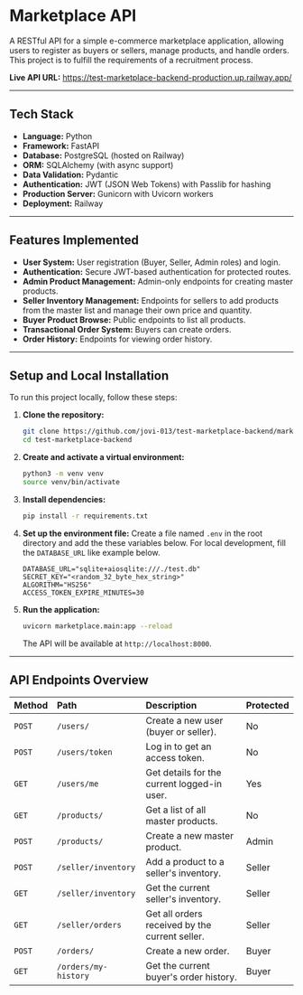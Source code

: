# Marketplace API

A RESTful API for a simple e-commerce marketplace application, allowing users to register as buyers or sellers, manage products, and handle orders. This project is to fulfill the requirements of a recruitment process.

**Live API URL:** https://test-marketplace-backend-production.up.railway.app/

---

## Tech Stack

* **Language:** Python
* **Framework:** FastAPI
* **Database:** PostgreSQL (hosted on Railway)
* **ORM:** SQLAlchemy (with async support)
* **Data Validation:** Pydantic
* **Authentication:** JWT (JSON Web Tokens) with Passlib for hashing
* **Production Server:** Gunicorn with Uvicorn workers
* **Deployment:** Railway

---

## Features Implemented

-   **User System:** User registration (Buyer, Seller, Admin roles) and login.
-   **Authentication:** Secure JWT-based authentication for protected routes.
-   **Admin Product Management:** Admin-only endpoints for creating master products.
-   **Seller Inventory Management:** Endpoints for sellers to add products from the master list and manage their own price and quantity.
-   **Buyer Product Browse:** Public endpoints to list all products.
-   **Transactional Order System:** Buyers can create orders.
-   **Order History:** Endpoints for viewing order history.

---

## Setup and Local Installation

To run this project locally, follow these steps:

1.  **Clone the repository:**
    ```bash
    git clone https://github.com/jovi-013/test-marketplace-backend/marketplace-backend.git
    cd test-marketplace-backend
    ```

2.  **Create and activate a virtual environment:**
    ```bash
    python3 -m venv venv
    source venv/bin/activate
    ```

3.  **Install dependencies:**
    ```bash
    pip install -r requirements.txt
    ```

4.  **Set up the environment file:**
    Create a file named `.env` in the root directory and add the these variables below.
    For local development, fill the `DATABASE_URL` like example below.
    
    ```.env
    DATABASE_URL="sqlite+aiosqlite:///./test.db"
    SECRET_KEY="<random_32_byte_hex_string>"
    ALGORITHM="HS256"
    ACCESS_TOKEN_EXPIRE_MINUTES=30
    ```

5.  **Run the application:**
    ```bash
    uvicorn marketplace.main:app --reload
    ```
    The API will be available at `http://localhost:8000`.

---

## API Endpoints Overview

| Method | Path | Description | Protected |
| :--- | :--- | :--- | :--- |
| `POST` | `/users/` | Create a new user (buyer or seller). | No |
| `POST` | `/users/token` | Log in to get an access token. | No |
| `GET` | `/users/me` | Get details for the current logged-in user. | Yes |
| `GET` | `/products/` | Get a list of all master products. | No |
| `POST`| `/products/` | Create a new master product. | Admin |
| `POST`| `/seller/inventory` | Add a product to a seller's inventory. | Seller |
| `GET` | `/seller/inventory` | Get the current seller's inventory. | Seller |
| `GET` | `/seller/orders` | Get all orders received by the current seller. | Seller |
| `POST`| `/orders/` | Create a new order. | Buyer |
| `GET` | `/orders/my-history` | Get the current buyer's order history. | Buyer |